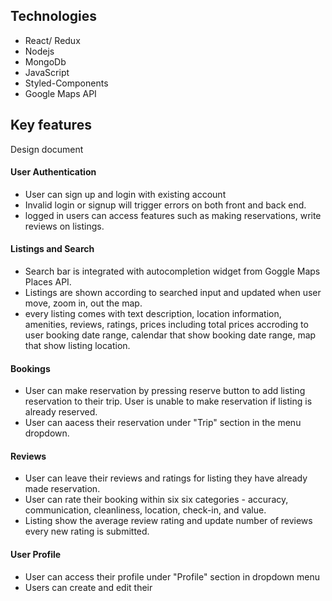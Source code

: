 
## Technologies
- React/ Redux
- Nodejs
- MongoDb
- JavaScript
- Styled-Components
- Google Maps API
  
## Key features

Design document

#### User Authentication 
- User can sign up and login with existing account
- Invalid login or signup will trigger errors on both front and back end.
- logged in users can access features such as making reservations, write reviews on listings.

#### Listings and Search 
- Search bar is integrated with autocompletion widget from Goggle Maps Places API.
- Listings are shown according to searched input and updated when user move, zoom in, out the map.
- every listing comes with text description, location information, amenities, reviews, ratings, prices including total prices accroding to user booking date range, calendar that show booking date range, map that show listing location.
#### Bookings
- User can make reservation by pressing reserve button to add listing reservation to their trip. User is unable to make reservation if listing is already reserved.
- User can aacess their reservation under "Trip" section in the menu dropdown.

#### Reviews
- User can leave their reviews and ratings for listing they have already made reservation.
- User can rate their booking within six six categories - accuracy, communication, cleanliness, location, check-in, and value.
- Listing show the average review rating and update number of reviews every new rating is submitted.

#### User Profile 
- User can access their profile under "Profile" section in dropdown menu
- Users can create and edit their 